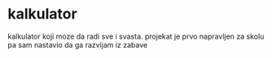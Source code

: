 # kalkulator

kalkulator koji moze da radi sve i svasta. projekat je prvo napravljen za skolu pa sam nastavio da ga razvijam iz zabave
